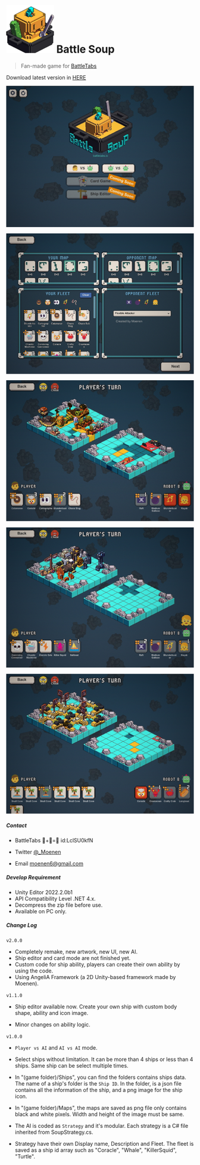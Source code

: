 # <img src="_Res/Logo Small.png" alt="Logo" style="zoom:100%;" />    Battle Soup

> Fan-made game for [BattleTabs](https://battletabs.io)

Download latest version in [HERE](https://github.com/Mo-enen/Battle-Soup/releases)

![0](_Res\0.jpg)

![1](_Res\1.jpg)

![2](_Res\2.jpg)

![3](_Res\3.jpg)

![4](_Res\4.jpg)

##### Contact

- BattleTabs 🎃+🥒=🥘  id:LclSU0kfN

- Twitter [@_Moenen](https://twitter.com/_Moenen)
- Email moenen6@gmail.com



##### Develop Requirement

- Unity Editor 2022.2.0b1
- API Compatibility Level .NET 4.x.
- Decompress the zip file before use.
- Available on PC only.


##### Change Log

`v2.0.0`

- Completely remake, new artwork, new UI, new AI.
- Ship editor and card mode are not finished yet.
- Custom code for ship ability, players can create their own ability by using the code.
- Using AngeliA Framework (a 2D Unity-based framework made by Moenen).

`v1.1.0`

- Ship editor available now. Create your own ship with custom body shape, ability and icon image.

- Minor changes on ability logic.


`v1.0.0`

-  `Player vs AI` and `AI vs AI` mode. 
- Select ships without limitation. It can be more than 4 ships or less than 4 ships. Same ship can be select multiple times.

- In "(game folder)/Ships", you can find the folders contains ships data. The name of a ship's folder is the `Ship ID`. In the folder, is a json file contains all the information of the ship, and a png image for the ship icon. 
- In "(game folder)/Maps", the maps are saved as png file only contains black and white pixels. Width and height of the image must be same.
- The AI is coded as `Strategy` and it's modular. Each strategy is a C# file inherited from SoupStrategy.cs. 
- Strategy have their own Display name, Description and Fleet. The fleet is saved as a ship id array such as "Coracle", "Whale", "KillerSquid", "Turtle".











